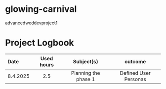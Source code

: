 # glowing-carnival
advancedweddevproject1
# Project Logbook

| Date  | Used hours | Subject(s) |  outcome |
| :---  |     :---:      |     :---:      |     :---:      |
| 8.4.2025 | 2.5 | Planning the phase 1  | Defined User Personas  |
